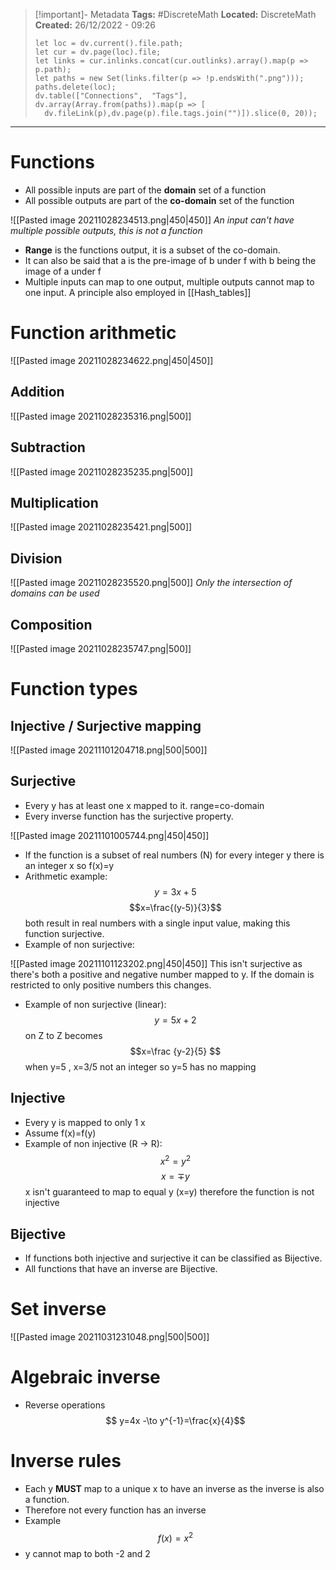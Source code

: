 > [!important]- Metadata
> **Tags:** #DiscreteMath 
> **Located:** DiscreteMath
> **Created:** 26/12/2022 - 09:26
> ```dataviewjs
>let loc = dv.current().file.path;
>let cur = dv.page(loc).file;
>let links = cur.inlinks.concat(cur.outlinks).array().map(p => p.path);
>let paths = new Set(links.filter(p => !p.endsWith(".png")));
>paths.delete(loc);
>dv.table(["Connections",  "Tags"], dv.array(Array.from(paths)).map(p => [
>   dv.fileLink(p),dv.page(p).file.tags.join("")]).slice(0, 20));
> ```

___
# Functions
- All possible inputs are part of the **domain** set of a function
- All possible outputs are part of the **co-domain** set of the function 

![[Pasted image 20211028234513.png|450|450]]
*An input can't have multiple possible outputs, this is not a function*

- **Range** is the functions output, it is a subset of the co-domain.
- It can also be said that a is the pre-image of b under f with b being the image of a under f
- Multiple inputs can map to one output, multiple outputs cannot map to one input. A principle also employed in [[Hash_tables]]

# Function arithmetic

![[Pasted image 20211028234622.png|450|450]]

## Addition

![[Pasted image 20211028235316.png|500]]

## Subtraction

![[Pasted image 20211028235235.png|500]]

## Multiplication

![[Pasted image 20211028235421.png|500]]

## Division

![[Pasted image 20211028235520.png|500]]
*Only the intersection of domains can be used*

## Composition

![[Pasted image 20211028235747.png|500]]

# Function types
## Injective / Surjective mapping

![[Pasted image 20211101204718.png|500|500]]

## Surjective
- Every y has at least one x mapped to it. range=co-domain
- Every inverse function has the surjective property.

![[Pasted image 20211101005744.png|450|450]]

- If the function is a subset of real numbers (N) for every integer y there is an integer x so f(x)=y
- Arithmetic example:
$$y=3x+5$$
$$x=\frac{(y-5)}{3}$$
both result in real numbers with a single input value, making this function surjective.
- Example of non surjective:

![[Pasted image 20211101123202.png|450|450]]
This isn't surjective as there's both a positive and negative number mapped to y. If the domain is restricted to only positive numbers this changes.

- Example of non surjective (linear):
$$y=5x+2$$
on Z to Z becomes
$$x=\frac {y-2}{5} $$
when y=5 , x=3/5 not an integer so y=5 has no mapping


## Injective
- Every y is mapped to only 1 x
- Assume f(x)=f(y)
- Example of non injective (R -> R):
$$ x^2=y^2$$
$$x=\mp y$$
 x isn't guaranteed to map to equal y (x=y) therefore the function is not injective

## Bijective
- If functions both injective and surjective it can be classified as Bijective.
- All functions that have an inverse are Bijective.

# Set inverse

![[Pasted image 20211031231048.png|500|500]]

# Algebraic inverse
- Reverse operations
$$ y=4x -\to y^{-1}=\frac{x}{4}$$
# Inverse rules
- Each y **MUST** map to a unique x to have an inverse as the inverse is also a function.
- Therefore not every function has an inverse
- Example
$$ f(x)=x^2$$
- y cannot map to both -2 and 2
